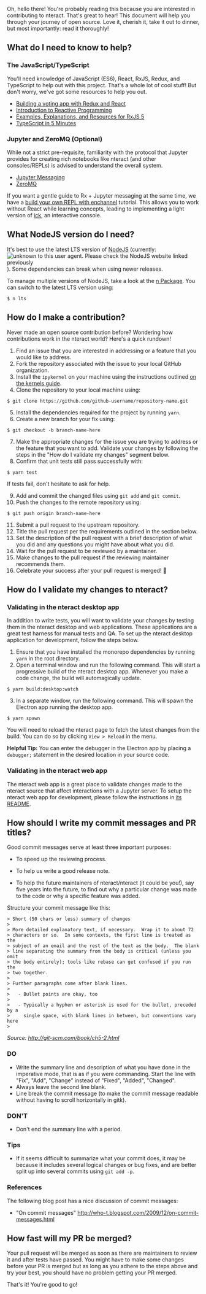 Oh, hello there! You're probably reading this because you are interested in
contributing to nteract. That's great to hear! This document will help you
through your journey of open source. Love it, cherish it, take it out to
dinner, but most importantly: read it thoroughly!

## What do I need to know to help?

### The JavaScript/TypeScript

You'll need knowledge of JavaScript (ES6), React, RxJS, Redux, and TypeScript to
help out with this project. That's a whole lot of cool stuff! But don't worry,
we've got some resources to help you out.

- [Building a voting app with Redux and React](http://teropa.info/blog/2015/09/10/full-stack-redux-tutorial.html)
- [Introduction to Reactive Programming](https://gist.github.com/staltz/868e7e9bc2a7b8c1f754)
- [Examples, Explanations, and Resources for RxJS 5](https://github.com/btroncone/learn-rxjs)
- [TypeScript in 5 Minutes](https://www.typescriptlang.org/docs/handbook/typescript-in-5-minutes.html)

### Jupyter and ZeroMQ (Optional)

While not a strict pre-requisite, familiarity with the protocol that Jupyter
provides for creating rich notebooks like nteract (and other consoles/REPLs) is
advised to understand the overall system.

- [Jupyter Messaging](http://jupyter-client.readthedocs.org/en/latest/messaging.html)
- [ZeroMQ](http://zguide.zeromq.org/page:all)

If you want a gentle guide to Rx + Jupyter messaging at the same time, we have
a [build your own REPL with enchannel](https://github.com/nteract/docs-old/blob/master/enchannel/build-your-own-repl.md)
tutorial. This allows you to work without React while learning concepts,
leading to implementing a light version of [ick](https://github.com/nteract/ick),
an interactive console.

## What NodeJS version do I need?

It's best to use the latest LTS version of [NodeJS](https://nodejs.org) (currently: ![unknown to this
user agent. Please check the NodeJS website linked previously](https://img.shields.io/npm/v/node/lts.svg?label=)).
Some dependencies can break when using newer releases.

To manage multiple versions of NodeJS, take a look at the [n Package](https://www.npmjs.com/package/n). You
can switch to the latest LTS version using:

```
$ n lts
```

## How do I make a contribution?

Never made an open source contribution before? Wondering how contributions work
in the nteract world? Here's a quick rundown!

1.  Find an issue that you are interested in addressing or a feature that you would like to address.
2.  Fork the repository associated with the issue to your local GitHub organization.
3.  Install the `ipykernel` on your machine using the instructions outlined [on the kernels guide](https://nteract.io/kernels).
4.  Clone the repository to your local machine using:

```
$ git clone https://github.com/github-username/repository-name.git
```

5.  Install the dependencies required for the project by running `yarn`.
6.  Create a new branch for your fix using:

```
$ git checkout -b branch-name-here
```

7.  Make the appropriate changes for the issue you are trying to address or the feature that you want to add. Validate your changes by following the steps in the "How do I validate my changes" segment below.
8.  Confirm that unit tests still pass successfully with:

```
$ yarn test
```

If tests fail, don't hesitate to ask for help.

9.  Add and commit the changed files using `git add` and `git commit`.
10. Push the changes to the remote repository using:

```
$ git push origin branch-name-here
```

11. Submit a pull request to the upstream repository.
12. Title the pull request per the requirements outlined in the section below.
13. Set the description of the pull request with a brief description of what you did and any questions you might have about what you did.
14. Wait for the pull request to be reviewed by a maintainer.
15. Make changes to the pull request if the reviewing maintainer recommends them.
16. Celebrate your success after your pull request is merged! :tada:

## How do I validate my changes to nteract?

### Validating in the nteract desktop app

In addition to write tests, you will want to validate your changes by testing them in the nteract desktop and web applications. These applications are a great test harness for manual tests and QA. To set up the nteract desktop application for development, follow the steps below.

1. Ensure that you have installed the monorepo dependencies by running `yarn` in the root directory.
2. Open a terminal window and run the following command. This will start a progressive build of the nteract desktop app. Whenever you make a code change, the build will automagically update.

```
$ yarn build:desktop:watch
```

3. In a separate window, run the following command. This will spawn the Electron app running the desktop app.

```
$ yarn spawn
```

You will need to reload the nteract page to fetch the latest changes from the build. You can do so by clicking `View > Reload` in the menu.

**Helpful Tip:** You can enter the debugger in the Electron app by placing a `debugger;` statement in the desired location in your source code.

### Validating in the nteract web app

The nteract web app is a great place to validate changes made to the nteract source that affect interactions with a Jupyter server. To setup the nteract web app for development, please follow the instructions in [its README](./applications/jupyter-extension).

## How should I write my commit messages and PR titles?

Good commit messages serve at least three important purposes:

- To speed up the reviewing process.

- To help us write a good release note.

- To help the future maintainers of nteract/nteract (it could be you!), say
  five years into the future, to find out why a particular change was made to
  the code or why a specific feature was added.

Structure your commit message like this:

```
> Short (50 chars or less) summary of changes
>
> More detailed explanatory text, if necessary.  Wrap it to about 72
> characters or so.  In some contexts, the first line is treated as the
> subject of an email and the rest of the text as the body.  The blank
> line separating the summary from the body is critical (unless you omit
> the body entirely); tools like rebase can get confused if you run the
> two together.
>
> Further paragraphs come after blank lines.
>
>   - Bullet points are okay, too
>
>   - Typically a hyphen or asterisk is used for the bullet, preceded by a
>     single space, with blank lines in between, but conventions vary here
>
```

_Source: http://git-scm.com/book/ch5-2.html_

### DO

- Write the summary line and description of what you have done in the
  imperative mode, that is as if you were commanding. Start the line
  with "Fix", "Add", "Change" instead of "Fixed", "Added", "Changed".
- Always leave the second line blank.
- Line break the commit message (to make the commit message readable
  without having to scroll horizontally in gitk).

### DON'T

- Don't end the summary line with a period.

### Tips

- If it seems difficult to summarize what your commit does, it may be because it
  includes several logical changes or bug fixes, and are better split up into
  several commits using `git add -p`.

### References

The following blog post has a nice discussion of commit messages:

- "On commit messages" http://who-t.blogspot.com/2009/12/on-commit-messages.html

## How fast will my PR be merged?

Your pull request will be merged as soon as there are maintainers to review it
and after tests have passed. You might have to make some changes before your
PR is merged but as long as you adhere to the steps above and try your best,
you should have no problem getting your PR merged.

That's it! You're good to go!
